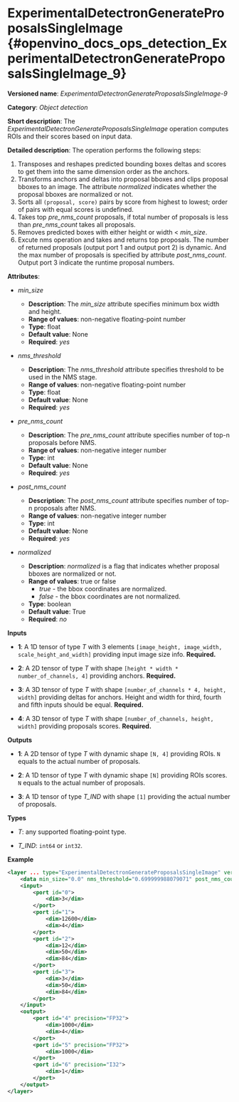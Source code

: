 # ExperimentalDetectronGenerateProposalsSingleImage {#openvino_docs_ops_detection_ExperimentalDetectronGenerateProposalsSingleImage_9}

**Versioned name**: *ExperimentalDetectronGenerateProposalsSingleImage-9*

**Category**: *Object detection*

**Short description**: The *ExperimentalDetectronGenerateProposalsSingleImage* operation computes ROIs and their scores
based on input data.

**Detailed description**: The operation performs the following steps:

1.  Transposes and reshapes predicted bounding boxes deltas and scores to get them into the same dimension order as the
anchors.
2.  Transforms anchors and deltas into proposal bboxes and clips proposal bboxes to an image. The attribute *normalized*
indicates whether the proposal bboxes are normalized or not.
3.  Sorts all `(proposal, score)` pairs by score from highest to lowest; order of pairs with equal scores is undefined.
4.  Takes top *pre_nms_count* proposals, if total number of proposals is less than *pre_nms_count* takes all proposals.
5.  Removes predicted boxes with either height or width < *min_size*.
6.  Excute nms operation and takes and returns top proposals. The number of returned proposals (output port 1 and output
port 2) is dynamic. And the max number of proposals is specified by attribute *post_nms_count*. Output port 3 indicate the
runtime proposal numbers.

**Attributes**:

* *min_size*

    * **Description**: The *min_size* attribute specifies minimum box width and height.
    * **Range of values**: non-negative floating-point number
    * **Type**: float
    * **Default value**: None
    * **Required**: *yes*

* *nms_threshold*

    * **Description**: The *nms_threshold* attribute specifies threshold to be used in the NMS stage.
    * **Range of values**: non-negative floating-point number
    * **Type**: float
    * **Default value**: None
    * **Required**: *yes*

* *pre_nms_count*

    * **Description**: The *pre_nms_count* attribute specifies number of top-n proposals before NMS.
    * **Range of values**: non-negative integer number
    * **Type**: int
    * **Default value**: None
    * **Required**: *yes*

* *post_nms_count*

    * **Description**: The *post_nms_count* attribute specifies number of top-n proposals after NMS.
    * **Range of values**: non-negative integer number
    * **Type**: int
    * **Default value**: None
    * **Required**: *yes*

* *normalized*

    * **Description**: *normalized* is a flag that indicates whether proposal bboxes are normalized or not.
    * **Range of values**: true or false
      * *true* - the bbox coordinates are normalized.
      * *false* - the bbox coordinates are not normalized.
    * **Type**: boolean
    * **Default value**: True
    * **Required**: *no*

**Inputs**

* **1**: A 1D tensor of type *T* with 3 elements `[image_height, image_width, scale_height_and_width]` providing input
image size info. **Required.**

* **2**: A 2D tensor of type *T* with shape `[height * width * number_of_channels, 4]` providing anchors. **Required.**

* **3**: A 3D tensor of type *T* with shape `[number_of_channels * 4, height, width]` providing deltas for anchors.
Height and width for third, fourth and fifth inputs should be equal. **Required.**

* **4**: A 3D tensor of type *T* with shape `[number_of_channels, height, width]` providing proposals scores.
**Required.**

**Outputs**

* **1**: A 2D tensor of type *T* with dynamic shape `[N, 4]` providing ROIs. `N` equals to the actual number of proposals.

* **2**: A 1D tensor of type *T* with dynamic shape `[N]` providing ROIs scores. `N` equals to the actual number of proposals.

* **3**: A 1D tensor of type *T_IND* with shape `[1]` providing the actual number of proposals.

**Types**

* *T*: any supported floating-point type.

* *T_IND*: `int64` or `int32`.

**Example**

```xml
<layer ... type="ExperimentalDetectronGenerateProposalsSingleImage" version="opset9">
    <data min_size="0.0" nms_threshold="0.699999988079071" post_nms_count="1000" pre_nms_count="1000"/>
    <input>
        <port id="0">
            <dim>3</dim>
        </port>
        <port id="1">
            <dim>12600</dim>
            <dim>4</dim>
        </port>
        <port id="2">
            <dim>12</dim>
            <dim>50</dim>
            <dim>84</dim>
        </port>
        <port id="3">
            <dim>3</dim>
            <dim>50</dim>
            <dim>84</dim>
        </port>
    </input>
    <output>
        <port id="4" precision="FP32">
            <dim>1000</dim>
            <dim>4</dim>
        </port>
        <port id="5" precision="FP32">
            <dim>1000</dim>
        </port>
        <port id="6" precision="I32">
            <dim>1</dim>
        </port>
    </output>
</layer>
```
